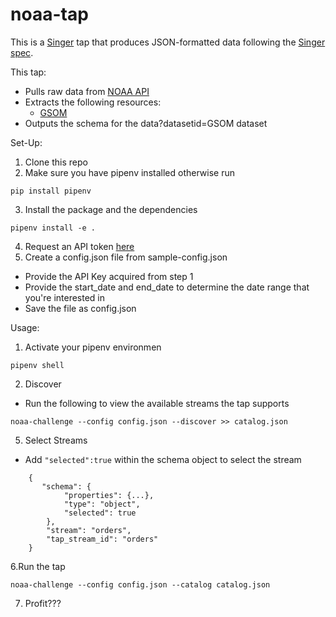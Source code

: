 # noaa-tap

This is a [Singer](https://singer.io) tap that produces JSON-formatted data
following the [Singer
spec](https://github.com/singer-io/getting-started/blob/master/SPEC.md).

This tap:

- Pulls raw data from [NOAA API](https://www.ncdc.noaa.gov/cdo-web/webservices/v2#gettingStarted)
- Extracts the following resources:
  - [GSOM](https://www.ncdc.noaa.gov/cdo-web/webservices/v2#data)
- Outputs the schema for the data?datasetid=GSOM dataset

Set-Up:

1. Clone this repo
2. Make sure you have pipenv installed otherwise run
```
pip install pipenv
```
3. Install the package and the dependencies
```
pipenv install -e .
```
4. Request an API token [here](https://www.ncdc.noaa.gov/cdo-web/webservices/v2#gettingStarted)
5. Create a config.json file from sample-config.json
  - Provide the API Key acquired from step 1
  - Provide the start_date and end_date to determine the date range that you're interested in
  - Save the file as config.json


Usage:
1. Activate your pipenv environmen
```
pipenv shell
```

2. Discover
  - Run the following to view the available streams the tap supports
```
noaa-challenge --config config.json --discover >> catalog.json
```

5. Select Streams
  - Add ```"selected":true``` within the schema object to select the stream

```
    {
       "schema": {
            "properties": {...},
            "type": "object",
            "selected": true
        },
        "stream": "orders",
        "tap_stream_id": "orders"
    }
```


6.Run the tap

```
noaa-challenge --config config.json --catalog catalog.json
```

7. Profit???
